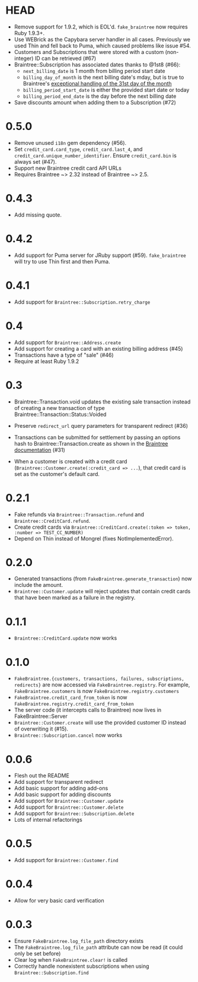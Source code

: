 # HEAD

* Remove support for 1.9.2, which is EOL'd. `fake_braintree` now requires
  Ruby 1.9.3+.
* Use WEBrick as the Capybara server handler in all cases. Previously we used
  Thin and fell back to Puma, which caused problems like issue #54.
* Customers and Subscriptions that were stored with a custom (non-integer) ID
  can be retrieved (#67)
* Braintree::Subscription has associated dates thanks to @1st8 (#66):
  - `next_billing_date` is 1 month from billing period start date
  - `billing_day_of_month` is the next billing date's mday, but is true to
    Braintree's [exceptional handling of the 31st day of the
    month](https://www.braintreepayments.com/docs/ruby/subscriptions/details#attributes_that_need_a_bit_more_explaining)
  - `billing_period_start_date` is either the provided start date or today
  - `billing_period_end_date` is the day before the next billing date
* Save discounts amount when adding them to a Subscription (#72)

# 0.5.0

* Remove unused `i18n` gem dependency (#56).
* Set `credit_card.card_type`, `credit_card.last_4`, and
  `credit_card.unique_number_identifier`. Ensure `credit_card.bin` is always
  set (#47).
* Support new Braintree credit card API URLs
* Requires Braintree ~> 2.32 instead of Braintree ~> 2.5.

# 0.4.3

* Add missing quote.

# 0.4.2

* Add support for Puma server for JRuby support (#59). `fake_braintree` will
  try to use Thin first and then Puma.

# 0.4.1

* Add support for `Braintree::Subscription.retry_charge`

# 0.4

* Add support for `Braintree::Address.create`
* Add support for creating a card with an existing billing address (#45)
* Transactions have a type of "sale" (#46)
* Require at least Ruby 1.9.2

# 0.3

* Braintree::Transaction.void updates the existing sale transaction instead of
  creating a new transaction of type Braintree::Transaction::Status::Voided

* Preserve `redirect_url` query parameters for transparent redirect (#36)

* Transactions can be submitted for settlement by passing an options hash to
  Braintree::Transaction.create as shown in the [Braintree documentation](https://www.braintreepayments.com/docs/ruby/transactions/create#full_example) (#31)

* When a customer is created with a credit card
  (`Braintree::Customer.create(:credit_card => ...`), that credit card is set as
  the customer's default card.

# 0.2.1
* Fake refunds via `Braintree::Transaction.refund` and
  `Braintree::CreditCard.refund`.
* Create credit cards via `Braintree::CreditCard.create(:token => token,
  :number => TEST_CC_NUMBER)`
* Depend on Thin instead of Mongrel (fixes NotImplementedError).

# 0.2.0
* Generated transactions (from `FakeBraintree.generate_transaction`) now include
  the amount.
* `Braintree::Customer.update` will reject updates that contain credit cards that
  have been marked as a failure in the registry.

# 0.1.1
* `Braintree::CreditCard.update` now works

# 0.1.0
* `FakeBraintree.{customers, transactions, failures, subscriptions, redirects}`
  are now accessed via `FakeBraintree.registry`. For example,
  `FakeBraintree.customers` is now `FakeBraintree.registry.customers`
* `FakeBraintree.credit_card_from_token` is now `FakeBraintree.registry.credit_card_from_token`
* The server code (it intercepts calls to Braintree) now lives in FakeBraintree::Server
* `Braintree::Customer.create` will use the provided customer ID instead of
  overwriting it (#15).
* `Braintree::Subscription.cancel` now works

# 0.0.6
* Flesh out the README
* Add support for transparent redirect
* Add basic support for adding add-ons
* Add basic support for adding discounts
* Add support for `Braintree::Customer.update`
* Add support for `Braintree::Customer.delete`
* Add support for `Braintree::Subscription.delete`
* Lots of internal refactorings

# 0.0.5
* Add support for `Braintree::Customer.find`

# 0.0.4
* Allow for very basic card verification

# 0.0.3
* Ensure `FakeBraintree.log_file_path` directory exists
* The `FakeBraintree.log_file_path` attribute can now be read (it could only be set before)
* Clear log when `FakeBraintree.clear!` is called
* Correctly handle nonexistent subscriptions when using
  `Braintree::Subscription.find`
